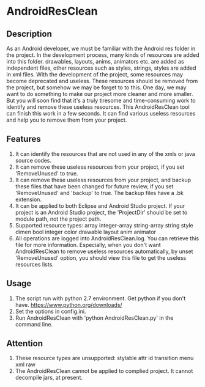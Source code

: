 # AndroidResClean

## Description
As an Android developer, we must be familiar with the Android res folder in the project. In the development process, many kinds of resources are added into this folder. drawables, layouts, anims, animators etc. are added as independent files, other resources such as styles, strings, styles are added in xml files. With the development of the project, some resources may become deprecated and useless. These resources should be removed from the project, but somehow we may be forget to to this. One day, we may want to do something to make our project more cleaner and more smaller. But you will soon find that it's a truly tiresome and time-consuming work to identify and remove these useless resources.
This AndroidResClean tool can finish this work in a few seconds. It can find various useless resources and help you to remove them from your project.

## Features
1. It can identify the resources that are not used in any of the xmls or java source codes.
2. It can remove these useless resources from your project, if you set 'RemoveUnused' to true.
3. It can remove these useless resources from your project, and backup these files that have been changed for future review, if you set 'RemoveUnused' and 'backup' to true. The backup files have a .bk extension.
4. It can be applied to both Eclipse and Android Studio project. If your project is an Android Studio project, the 'ProjectDir' should be set to module path, not the project path.
5. Supported resource types: array integer-array string-array string style dimen bool integer color   drawable layout anim animator
6. All operations are logged into AndroidResClean.log. You can retrieve this file for more information. Especially, when you don't want AndroidResClean to remove useless resources automatically, by unset 'RemoveUnused' option, you should view this file to get the useless resources lists.

## Usage
1. The script run with python 2.7 environment. Get python if you don't have. https://www.python.org/downloads/
2. Set the options in config.ini.
3. Run AndroidResClean with 'python AndroidResClean.py' in the command line. 

## Attention
1. These resource types are unsupported: stylable attr id   transition menu xml raw
2. The AndroidResClean cannot be applied to complied project. It cannot decompile jars, at present.
 